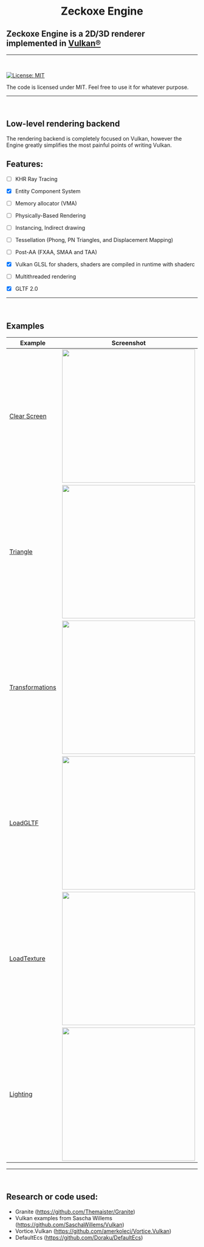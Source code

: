 
<h1 align="center">
   Zeckoxe Engine
  
  ##               Zeckoxe Engine is a 2D/3D renderer implemented in [Vulkan®](https://www.khronos.org/vulkan/)
  
</h1>

<hr>


<br>

[![License: MIT](https://img.shields.io/badge/License-MIT-yellow.svg)](https://github.com/Zeckoxe/Zeckoxe-Engine/blob/master/LICENSE)

The code is licensed under MIT. Feel free to use it for whatever purpose.

<hr>
<br>



## Low-level rendering backend

The rendering backend is completely focused on Vulkan, however the Engine greatly simplifies the most painful points of writing Vulkan. 
<br>


## Features:

- [ ] KHR Ray Tracing
- [x] Entity Component System
- [ ] Memory allocator (VMA)
- [ ] Physically-Based Rendering
- [ ] Instancing, Indirect drawing
- [ ] Tessellation (Phong, PN Triangles, and Displacement Mapping)
- [ ] Post-AA (FXAA, SMAA and TAA)
- [x] Vulkan GLSL for shaders, shaders are compiled in runtime with shaderc
- [ ] Multithreaded rendering
- [x] GLTF 2.0


<hr>
<br>


## Examples

| Example   | Screenshot  | Description          |
|---------------|-------------|----------------------|
| [Clear Screen](https://github.com/FaberSanZ/Zeckoxe-Engine/blob/master/Src/Samples/Samples/ClearScreen.cs) | <img src="https://github.com/Zeckoxe/Zeckoxe-Engine/blob/master/Screenshots/ClearScreen.PNG" width=350> | This example shows how to configure the device and clear the color. |
| [Triangle](https://github.com/FaberSanZ/Zeckoxe-Engine/blob/master/Src/Samples/Samples/Triangle.cs) |  <img src="https://github.com/Zeckoxe/Zeckoxe-Engine/blob/master/Screenshots/Triangle.PNG" width=350> | This example shows how to render simple triangle.  |
| [Transformations](https://github.com/FaberSanZ/Zeckoxe-Engine/blob/master/Src/Samples/Samples/Transformations.cs) |  <img src="https://github.com/Zeckoxe/Zeckoxe-Engine/blob/master/Screenshots/Transformations.PNG" width=350> | We will transform the world space for each object (the two cubes) using transformation matrices.  |
| [LoadGLTF](https://github.com/FaberSanZ/Zeckoxe-Engine/blob/master/Src/Samples/Samples/LoadGLTF.cs) |  <img src="https://github.com/Zeckoxe/Zeckoxe-Engine/blob/master/Screenshots/LoadGLTF.PNG" width=350> | Load GLTF 3D Model.  |
| [LoadTexture](https://github.com/FaberSanZ/Zeckoxe-Engine/blob/master/Src/Samples/Samples/LoadTexture.cs) |  <img src="https://github.com/Zeckoxe/Zeckoxe-Engine/blob/master/Screenshots/LoadTexture.PNG" width=350> | Loads a 2D texture from disk (including all mip levels), uses staging to upload it into video memory.  |
| [Lighting](https://github.com/FaberSanZ/Zeckoxe-Engine/blob/master/Src/Samples/Samples/Lighting.cs) |  <img src="https://github.com/Zeckoxe/Zeckoxe-Engine/blob/master/Screenshots/Lighting.PNG" width=350> | Basic Lighting.  |


<hr>
<br>


## Research or code used:
- Granite (<https://github.com/Themaister/Granite>)
- Vulkan examples from Sascha Willems (<https://github.com/SaschaWillems/Vulkan>)
- Vortice.Vulkan (<https://github.com/amerkoleci/Vortice.Vulkan>)
- DefaultEcs (<https://github.com/Doraku/DefaultEcs>)



